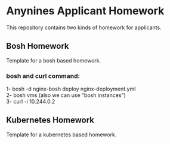 # Anynines Applicant Homework 

This repository contains two kinds of homework for applicants.

## Bosh Homework

Template for a bosh based homework.

### bosh and curl command:<br/>

1- bosh -d nginx-bosh deploy nginx-deployment.yml<br/>
2- bosh vms (also we can use "bosh instances")<br/>
3- curl -i 10.244.0.2 <br/>


## Kubernetes Homework

Template for a kubernetes based homework.
